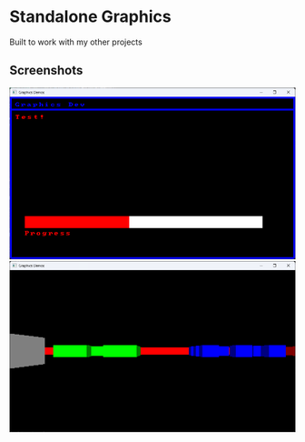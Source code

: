 # Standalone Graphics
Built to work with my other projects

## Screenshots
![UI](Docs/Images/UI.png)
![Raycaster](Docs/Images/Raycaster.png)
